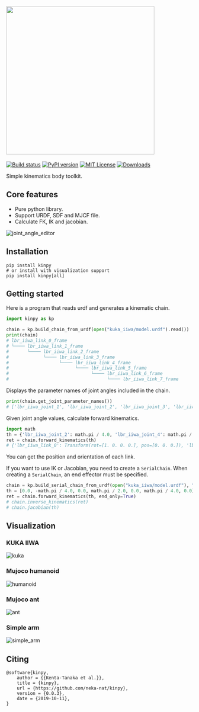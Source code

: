 # <img src="https://raw.githubusercontent.com/neka-nat/kinpy/master/assets/logo.png" width="400" />

[![Build status](https://github.com/neka-nat/kinpy/actions/workflows/ubuntu.yml/badge.svg)](https://github.com/neka-nat/kinpy/actions/workflows/ubuntu.yml/badge.svg)
[![PyPI version](https://badge.fury.io/py/kinpy.svg)](https://badge.fury.io/py/kinpy)
[![MIT License](http://img.shields.io/badge/license-MIT-blue.svg?style=flat)](LICENSE)
[![Downloads](https://pepy.tech/badge/kinpy)](https://pepy.tech/project/kinpy)

Simple kinematics body toolkit.

## Core features

* Pure python library.
* Support URDF, SDF and MJCF file.
* Calculate FK, IK and jacobian.

![joint_angle_editor](assets/joint_angle_editor.gif)

## Installation

```
pip install kinpy
# or install with visualization support
pip install kinpy[all]
```

## Getting started
Here is a program that reads urdf and generates a kinematic chain.

```py
import kinpy as kp

chain = kp.build_chain_from_urdf(open("kuka_iiwa/model.urdf").read())
print(chain)
# lbr_iiwa_link_0_frame
# └──── lbr_iiwa_link_1_frame
#       └──── lbr_iiwa_link_2_frame
#             └──── lbr_iiwa_link_3_frame
#                   └──── lbr_iiwa_link_4_frame
#                         └──── lbr_iiwa_link_5_frame
#                               └──── lbr_iiwa_link_6_frame
#                                     └──── lbr_iiwa_link_7_frame
```

Displays the parameter names of joint angles included in the chain.

```py
print(chain.get_joint_parameter_names())
# ['lbr_iiwa_joint_1', 'lbr_iiwa_joint_2', 'lbr_iiwa_joint_3', 'lbr_iiwa_joint_4', 'lbr_iiwa_joint_5', 'lbr_iiwa_joint_6', 'lbr_iiwa_joint_7']
```

Given joint angle values, calculate forward kinematics.

```py
import math
th = {'lbr_iiwa_joint_2': math.pi / 4.0, 'lbr_iiwa_joint_4': math.pi / 2.0}
ret = chain.forward_kinematics(th)
# {'lbr_iiwa_link_0': Transform(rot=[1. 0. 0. 0.], pos=[0. 0. 0.]), 'lbr_iiwa_link_1': Transform(rot=[1. 0. 0. 0.], pos=[0.     0.     0.1575]), 'lbr_iiwa_link_2': Transform(rot=[-0.27059805  0.27059805  0.65328148  0.65328148], pos=[0.   0.   0.36]), 'lbr_iiwa_link_3': Transform(rot=[-9.23879533e-01  3.96044251e-14 -3.82683432e-01 -1.96942462e-12], pos=[ 1.44603337e-01 -6.78179735e-13  5.04603337e-01]), 'lbr_iiwa_link_4': Transform(rot=[-0.65328148 -0.65328148  0.27059805 -0.27059805], pos=[ 2.96984848e-01 -3.37579445e-13  6.56984848e-01]), 'lbr_iiwa_link_5': Transform(rot=[ 2.84114655e-12  3.82683432e-01 -1.87377891e-12 -9.23879533e-01], pos=[ 1.66523647e-01 -1.00338887e-12  7.87446049e-01]), 'lbr_iiwa_link_6': Transform(rot=[-0.27059805  0.27059805 -0.65328148 -0.65328148], pos=[ 1.41421356e-02 -7.25873884e-13  9.39827561e-01]), 'lbr_iiwa_link_7': Transform(rot=[ 9.23879533e-01  2.61060896e-12 -3.82683432e-01  4.81056861e-12], pos=[-4.31335137e-02 -1.01819561e-12  9.97103210e-01])}
```

You can get the position and orientation of each link.

If you want to use IK or Jacobian, you need to create a `SerialChain`.
When creating a `SerialChain`, an end effector must be specified.

```py
chain = kp.build_serial_chain_from_urdf(open("kuka_iiwa/model.urdf"), "lbr_iiwa_link_7")
th = [0.0, -math.pi / 4.0, 0.0, math.pi / 2.0, 0.0, math.pi / 4.0, 0.0]
ret = chain.forward_kinematics(th, end_only=True)
# chain.inverse_kinematics(ret)
# chain.jacobian(th)
```

## Visualization

### KUKA IIWA
![kuka](https://raw.githubusercontent.com/neka-nat/kinpy/master/assets/kuka.png)

### Mujoco humanoid
![humanoid](https://raw.githubusercontent.com/neka-nat/kinpy/master/assets/humanoid.png)

### Mujoco ant
![ant](https://raw.githubusercontent.com/neka-nat/kinpy/master/assets/ant.png)

### Simple arm
![simple_arm](https://raw.githubusercontent.com/neka-nat/kinpy/master/assets/simple_arm.png)

## Citing

```
@software{kinpy,
    author = {{Kenta-Tanaka et al.}},
    title = {kinpy},
    url = {https://github.com/neka-nat/kinpy},
    version = {0.0.3},
    date = {2019-10-11},
}
```
